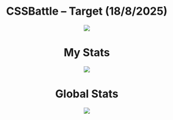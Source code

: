 <h1 align="center">CSSBattle – Target (18/8/2025)</h1>

<p align="center">
  <img src="https://firebasestorage.googleapis.com/v0/b/cssbattleapp.appspot.com/o/user%2Fe6YbeBahWNPT7VpE2rE2p85byxa2%2Ftargets%2Ftarget_ViWnKIs@2x.png?alt=media">
</p>

<h1 align="center">My Stats</h1>

<p align="center">
  <img src="https://github.com/user-attachments/assets/17007c19-23ea-47b7-b62f-3f44ff13f055">
</p>

<h1 align="center">Global Stats</h1>

<p align="center">
  <img src="https://github.com/user-attachments/assets/43a6a82a-0290-47a1-83c1-bfa132606fbc">
</p>
